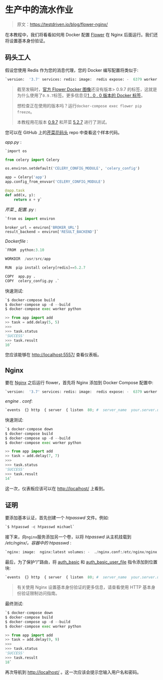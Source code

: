 # 生产中的流水作业

> 原文：<https://testdriven.io/blog/flower-nginx/>

在本教程中，我们将看看如何用 Docker 配置 [Flower](https://flower.readthedocs.io/) 在 Nginx 后面运行。我们还将设置基本身份验证。

## 码头工人

假设您使用 Redis 作为您的消息代理，您的 Docker 编写配置将类似于:

```py
`version:  '3.7' services: redis: image:  redis expose: -  6379 worker: build: context:  . dockerfile:  Dockerfile command:  ['celery',  '-A',  'app.app',  'worker',  '-l',  'info'] environment: -  BROKER_URL=redis://redis:6379 -  RESULT_BACKEND=redis://redis:6379 depends_on: -  redis flower: image:  mher/flower:0.9.7 command:  ['flower',  '--broker=redis://redis:6379',  '--port=5555'] ports: -  5557:5555 depends_on: -  redis` 
```

> 截至发稿时，[官方 Flower Docker 图像](https://hub.docker.com/r/mher/flower)还没有版本> 0.9.7 的标签，这就是为什么使用了`0.9.7`标签。更多信息见[1 . 0 . 0 版本的 Docker 标签](https://github.com/mher/flower/issues/1140)。
> 
> 想检查正在使用的版本吗？运行`docker-compose exec flower pip freeze`。
> 
> 本教程用花版本 [0.9.7](https://github.com/mher/flower/releases/tag/v0.9.7) 和芹菜 [5.2.7](https://github.com/celery/celery/releases/tag/v5.2.7) 进行了测试。

您可以在 GitHub 上的[芹菜花码头](https://github.com/testdrivenio/celery-flower-docker) repo 中查看这个样本代码。

*app.py* :

```py
`import os

from celery import Celery

os.environ.setdefault('CELERY_CONFIG_MODULE', 'celery_config')

app = Celery('app')
app.config_from_envvar('CELERY_CONFIG_MODULE')

@app.task
def add(x, y):
    return x + y` 
```

*芹菜 _ 配置. py* :

```py
`from os import environ

broker_url = environ['BROKER_URL']
result_backend = environ['RESULT_BACKEND']` 
```

*Dockerfile* :

```py
`FROM  python:3.10

WORKDIR  /usr/src/app

RUN  pip install celery[redis]==5.2.7

COPY  app.py .
COPY  celery_config.py .` 
```

快速测试:

```py
`$ docker-compose build
$ docker-compose up -d --build
$ docker-compose exec worker python

>> from app import add
>> task = add.delay(5, 5)
>>>
>>> task.status
'SUCCESS'
>>> task.result
10` 
```

您应该能够在 [http://localhost:5557/](http://localhost:5557/) 查看仪表板。

## Nginx

要在 [Nginx](https://www.nginx.com) 之后运行 flower，首先将 Nginx 添加到 Docker Compose 配置中:

```py
`version:  '3.7' services: redis: image:  redis expose: -  6379 worker: build: context:  . dockerfile:  Dockerfile command:  ['celery',  '-A',  'app.app',  'worker',  '-l',  'info'] environment: -  BROKER_URL=redis://redis:6379 -  RESULT_BACKEND=redis://redis:6379 depends_on: -  redis flower: image:  mher/flower:0.9.7 command:  ['flower',  '--broker=redis://redis:6379',  '--port=5555'] expose:  # new -  5555 depends_on: -  redis # new nginx: image:  nginx:latest volumes: -  ./nginx.conf:/etc/nginx/nginx.conf ports: -  80:80 depends_on: -  flower` 
```

*engine . conf*:

```py
`events  {} http  { server  { listen  80; #  server_name  your.server.url; location  /  { proxy_pass  http://flower:5555; proxy_set_header  Host  $host; proxy_redirect  off; proxy_http_version  1.1; proxy_set_header  Upgrade  $http_upgrade; proxy_set_header  Connection  "upgrade"; } } }` 
```

快速测试:

```py
`$ docker-compose down
$ docker-compose build
$ docker-compose up -d --build
$ docker-compose exec worker python

>> from app import add
>> task = add.delay(7, 7)
>>>
>>> task.status
'SUCCESS'
>>> task.result
14` 
```

这一次，仪表板应该可以在 [http://localhost/](http://localhost/) 上看到。

## 证明

要添加基本认证，首先创建一个 *htpasswd* 文件。例如:

```py
`$ htpasswd -c htpasswd michael` 
```

接下来，向`nginx`服务添加另一个卷，以将 *htpasswd* 从主机挂载到 */etc/nginx/。容器中的 htpasswd* :

```py
`nginx: image:  nginx:latest volumes: -  ./nginx.conf:/etc/nginx/nginx.conf -  ./htpasswd:/etc/nginx/.htpasswd  # new ports: -  80:80 depends_on: -  flower` 
```

最后，为了保护“/”路由，将 [auth_basic](http://nginx.org/en/docs/http/ngx_http_auth_basic_module.html#auth_basic) 和 [auth_basic_user_file](http://nginx.org/en/docs/http/ngx_http_auth_basic_module.html#auth_basic_user_file) 指令添加到位置块:

```py
`events  {} http  { server  { listen  80; #  server_name  your.server.url; location  /  { proxy_pass  http://flower:5555; proxy_set_header  Host  $host; proxy_redirect  off; proxy_http_version  1.1; proxy_set_header  Upgrade  $http_upgrade; proxy_set_header  Connection  "upgrade"; auth_basic  "Restricted"; auth_basic_user_file  /etc/nginx/.htpasswd; } } }` 
```

> 有关使用 Nginx 设置基本身份验证的更多信息，请查看使用 HTTP 基本身份验证限制访问指南。

最终测试:

```py
`$ docker-compose down
$ docker-compose build
$ docker-compose up -d --build
$ docker-compose exec worker python

>> from app import add
>> task = add.delay(9, 9)
>>>
>>> task.status
'SUCCESS'
>>> task.result
18` 
```

再次导航到 [http://localhost/](http://localhost/) 。这一次应该会提示您输入用户名和密码。